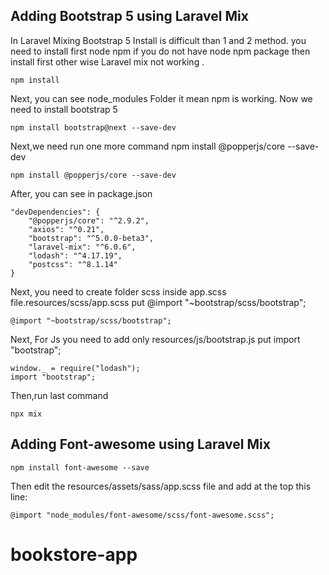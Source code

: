 ## Adding Bootstrap 5 using Laravel Mix

In Laravel Mixing Bootstrap 5 Install is difficult than 1 and 2 method. you need to install first node npm if you do not have node npm package then install first other wise Laravel mix not working .

```
npm install  
```

Next, you can see node_modules Folder it mean npm is working. Now we need to install bootstrap 5

```
npm install bootstrap@next --save-dev
``` 

Next,we need run one more command npm install @popperjs/core --save-dev

```
npm install @popperjs/core --save-dev
```

After, you can see in package.json

```
"devDependencies": {
    "@popperjs/core": "^2.9.2",
    "axios": "^0.21",
    "bootstrap": "^5.0.0-beta3",
    "laravel-mix": "^6.0.6",
    "lodash": "^4.17.19",
    "postcss": "^8.1.14"
}
```

Next, you need to create folder scss inside app.scss file.resources/scss/app.scss put  @import "~bootstrap/scss/bootstrap";

```
@import "~bootstrap/scss/bootstrap";
```

Next, For Js you need to add only resources/js/bootstrap.js put import "bootstrap";

```
window._ = require("lodash");
import "bootstrap";
```

Then,run last command

```
npx mix
```

## Adding Font-awesome using Laravel Mix

```
npm install font-awesome --save
```
Then edit the resources/assets/sass/app.scss file and add at the top this line:

```
@import "node_modules/font-awesome/scss/font-awesome.scss";
```
# bookstore-app
